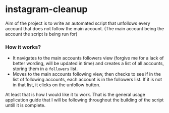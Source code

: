 # instagram-cleanup
Aim of the project is to write an automated script that unfollows every account that does not follow the main account. (The main account being the account the script is being run for)

### How it works?
- It navigates to the main accounts followers view (forgive me for a lack of better wording, will be updated in time) and creates a list of all accounts, storing them in a `followers` list.
- Moves to the main accounts following view, then checks to see if in the list of following accounts, each account is in the followers list. If it is not in that list, it clicks on the unfollow button.

At least that is how I would like it to work. That is the general usage application guide that I will be following throughout the building of the script untill it is complete.
